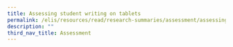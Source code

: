 ```yaml
---
title: Assessing student writing on tablets
permalink: /elis/resources/read/research-summaries/assessment/assessing-student-writing-on-tablets/
description: ""
third_nav_title: Assessment
---
```

